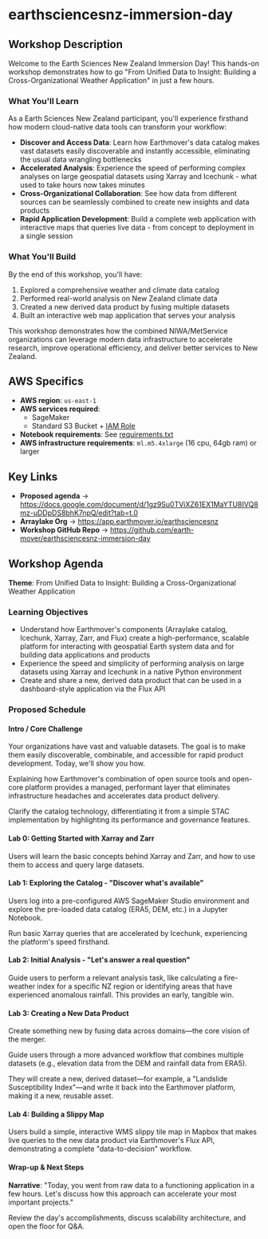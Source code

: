 # earthsciencesnz-immersion-day

## Workshop Description

Welcome to the Earth Sciences New Zealand Immersion Day! This hands-on workshop demonstrates how to go "From Unified Data to Insight: Building a Cross-Organizational Weather Application" in just a few hours.

### What You'll Learn

As a Earth Sciences New Zealand participant, you'll experience firsthand how modern cloud-native data tools can transform your workflow:

- **Discover and Access Data**: Learn how Earthmover's data catalog makes vast datasets easily discoverable and instantly accessible, eliminating the usual data wrangling bottlenecks
- **Accelerated Analysis**: Experience the speed of performing complex analyses on large geospatial datasets using Xarray and Icechunk - what used to take hours now takes minutes
- **Cross-Organizational Collaboration**: See how data from different sources can be seamlessly combined to create new insights and data products
- **Rapid Application Development**: Build a complete web application with interactive maps that queries live data - from concept to deployment in a single session

### What You'll Build

By the end of this workshop, you'll have:
1. Explored a comprehensive weather and climate data catalog
2. Performed real-world analysis on New Zealand climate data
3. Created a new derived data product by fusing multiple datasets
4. Built an interactive web map application that serves your analysis

This workshop demonstrates how the combined NIWA/MetService organizations can leverage modern data infrastructure to accelerate research, improve operational efficiency, and deliver better services to New Zealand.

## AWS Specifics

- **AWS region**: `us-east-1`
- **AWS services required**: 
  - SageMaker
  - Standard S3 Bucket + [IAM Role](https://docs.earthmover.io/setup/manage-storage#aws-s3-buckets)
- **Notebook requirements**: See [requirements.txt](./requirements.txt)
- **AWS infrastructure requirements**: `ml.m5.4xlarge` (16 cpu, 64gb ram) or larger

## Key Links

- **Proposed agenda** → https://docs.google.com/document/d/1gz9Su0TViXZ61EX1MaYTU8IVQ8mz-uDDpDS8bhK7npQ/edit?tab=t.0
- **Arraylake Org** → https://app.earthmover.io/earthsciencesnz
- **Workshop GitHub Repo** → https://github.com/earth-mover/earthsciencesnz-immersion-day

## Workshop Agenda

**Theme**: From Unified Data to Insight: Building a Cross-Organizational Weather Application

### Learning Objectives
- Understand how Earthmover's components (Arraylake catalog, Icechunk, Xarray, Zarr, and Flux) create a high-performance, scalable platform for interacting with geospatial Earth system data and for building data applications and products
- Experience the speed and simplicity of performing analysis on large datasets using Xarray and Icechunk in a native Python environment
- Create and share a new, derived data product that can be used in a dashboard-style application via the Flux API

### Proposed Schedule

#### Intro / Core Challenge
Your organizations have vast and valuable datasets. The goal is to make them easily discoverable, combinable, and accessible for rapid product development. Today, we'll show you how.

Explaining how Earthmover's combination of open source tools and open-core platform provides a managed, performant layer that eliminates infrastructure headaches and accelerates data product delivery.

Clarify the catalog technology, differentiating it from a simple STAC implementation by highlighting its performance and governance features.

#### Lab 0: Getting Started with Xarray and Zarr
Users will learn the basic concepts behind Xarray and Zarr, and how to use them to access and query large datasets.

#### Lab 1: Exploring the Catalog - "Discover what's available"
Users log into a pre-configured AWS SageMaker Studio environment and explore the pre-loaded data catalog (ERA5, DEM, etc.) in a Jupyter Notebook.

Run basic Xarray queries that are accelerated by Icechunk, experiencing the platform's speed firsthand.

#### Lab 2: Initial Analysis - "Let's answer a real question"
Guide users to perform a relevant analysis task, like calculating a fire-weather index for a specific NZ region or identifying areas that have experienced anomalous rainfall. This provides an early, tangible win.

#### Lab 3: Creating a New Data Product
Create something new by fusing data across domains—the core vision of the merger.

Guide users through a more advanced workflow that combines multiple datasets (e.g., elevation data from the DEM and rainfall data from ERA5).

They will create a new, derived dataset—for example, a "Landslide Susceptibility Index"—and write it back into the Earthmover platform, making it a new, reusable asset.

#### Lab 4: Building a Slippy Map
Users build a simple, interactive WMS slippy tile map in Mapbox that makes live queries to the new data product via Earthmover's Flux API, demonstrating a complete "data-to-decision" workflow.

#### Wrap-up & Next Steps
**Narrative**: "Today, you went from raw data to a functioning application in a few hours. Let's discuss how this approach can accelerate your most important projects."

Review the day's accomplishments, discuss scalability architecture, and open the floor for Q&A.
